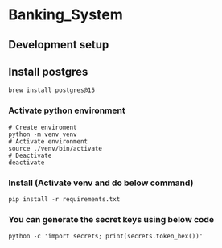 # Banking_System


## Development setup

## Install postgres

```
brew install postgres@15
```

### Activate python environment

```
# Create enviroment
python -m venv venv
# Activate environment
source ./venv/bin/activate
# Deactivate
deactivate
```

### Install (Activate venv and do below command) 
```
pip install -r requirements.txt
```


### You can generate the secret keys using below code

```
python -c 'import secrets; print(secrets.token_hex())'
```
